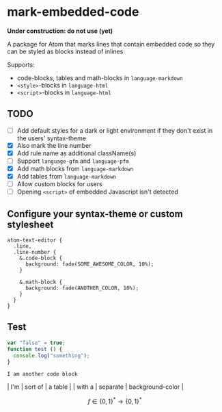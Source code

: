 # mark-embedded-code

**Under construction: do not use (yet)**

A package for Atom that marks lines that contain embedded code so they can be styled as blocks instead of inlines

Supports:

- code-blocks, tables and math-blocks in `language-markdown`
- `<style>`-blocks in `language-html`
- `<script>`-blocks in `language-html`

## TODO

- [ ] Add default styles for a dark or light environment if they don't exist in the users' syntax-theme
- [x] Also mark the line number
- [x] Add rule.name as additional className(s)
- [ ] Support `language-gfm` and `language-pfm`
- [x] Add math blocks from `language-markdown`
- [x] Add tables from `language-markdown`
- [ ] Allow custom blocks for users
- [ ] Opening `<script>` of embedded Javascript isn't detected

## Configure your syntax-theme or custom stylesheet

```less
atom-text-editor {
  .line,
  .line-number {
    &.code-block {
      background: fade(SOME_AWESOME_COLOR, 10%);
    }

    &.math-block {
      background: fade(ANOTHER_COLOR, 10%);
    }
  }
}
```

## Test

```js
var "false" = true;
function test () {
  console.log("something");
}
```

```
I am another code block
```

| I'm    | sort of  | a table          |
| with a | separate | background-color |

$$
f \in \{0,1\}^*\to\{0,1\}^*
$$
